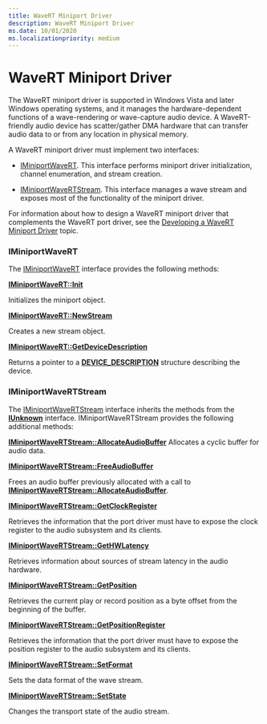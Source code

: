 ```yaml
---
title: WaveRT Miniport Driver
description: WaveRT Miniport Driver
ms.date: 10/01/2020
ms.localizationpriority: medium
---
```


# WaveRT Miniport Driver


The WaveRT miniport driver is supported in Windows Vista and later Windows operating systems, and it manages the hardware-dependent functions of a wave-rendering or wave-capture audio device. A WaveRT-friendly audio device has scatter/gather DMA hardware that can transfer audio data to or from any location in physical memory.

A WaveRT miniport driver must implement two interfaces:

-   [IMiniportWaveRT](/windows-hardware/drivers/ddi/portcls/nn-portcls-iminiportwavert). This interface performs miniport driver initialization, channel enumeration, and stream creation.

-   [IMiniportWaveRTStream](/windows-hardware/drivers/ddi/portcls/nn-portcls-iminiportwavertstream). This interface manages a wave stream and exposes most of the functionality of the miniport driver.

For information about how to design a WaveRT miniport driver that complements the WaveRT port driver, see the [Developing a WaveRT Miniport Driver](developing-a-wavert-miniport-driver.md) topic.

### <span id="iminiportwavert"></span><span id="IMINIPORTWAVERT"></span>IMiniportWaveRT

The [IMiniportWaveRT](/windows-hardware/drivers/ddi/portcls/nn-portcls-iminiportwavert) interface provides the following methods:

[**IMiniportWaveRT::Init**](/windows-hardware/drivers/ddi/portcls/nf-portcls-iminiportwavert-init)

Initializes the miniport object.

[**IMiniportWaveRT::NewStream**](/windows-hardware/drivers/ddi/portcls/nf-portcls-iminiportwavert-newstream)

Creates a new stream object.

[**IMiniportWaveRT::GetDeviceDescription**](/windows-hardware/drivers/ddi/portcls/nf-portcls-iminiportwavert-getdevicedescription)

Returns a pointer to a [**DEVICE\_DESCRIPTION**](/windows-hardware/drivers/ddi/wdm/ns-wdm-_device_description) structure describing the device.

### <span id="iminiportwavertstream"></span><span id="IMINIPORTWAVERTSTREAM"></span>IMiniportWaveRTStream

The [IMiniportWaveRTStream](/windows-hardware/drivers/ddi/portcls/nn-portcls-iminiportwavertstream) interface inherits the methods from the [**IUnknown**](/windows/win32/api/unknwn/nn-unknwn-iunknown) interface. IMiniportWaveRTStream provides the following additional methods:

[**IMiniportWaveRTStream::AllocateAudioBuffer**](/windows-hardware/drivers/ddi/portcls/nf-portcls-iminiportwavertstream-allocateaudiobuffer) Allocates a cyclic buffer for audio data.

[**IMiniportWaveRTStream::FreeAudioBuffer**](/windows-hardware/drivers/ddi/portcls/nf-portcls-iminiportwavertstream-freeaudiobuffer)

Frees an audio buffer previously allocated with a call to [**IMiniportWaveRTStream::AllocateAudioBuffer**](/windows-hardware/drivers/ddi/portcls/nf-portcls-iminiportwavertstream-allocateaudiobuffer).

[**IMiniportWaveRTStream::GetClockRegister**](/windows-hardware/drivers/ddi/portcls/nf-portcls-iminiportwavertstream-getclockregister)

Retrieves the information that the port driver must have to expose the clock register to the audio subsystem and its clients.

[**IMiniportWaveRTStream::GetHWLatency**](/windows-hardware/drivers/ddi/portcls/nf-portcls-iminiportwavertstream-gethwlatency)

Retrieves information about sources of stream latency in the audio hardware.

[**IMiniportWaveRTStream::GetPosition**](/windows-hardware/drivers/ddi/portcls/nf-portcls-iminiportwavertstream-getposition)

Retrieves the current play or record position as a byte offset from the beginning of the buffer.

[**IMiniportWaveRTStream::GetPositionRegister**](/windows-hardware/drivers/ddi/portcls/nf-portcls-iminiportwavertstream-getpositionregister)

Retrieves the information that the port driver must have to expose the position register to the audio subsystem and its clients.

[**IMiniportWaveRTStream::SetFormat**](/windows-hardware/drivers/ddi/portcls/nf-portcls-iminiportwavertstream-setformat)

Sets the data format of the wave stream.

[**IMiniportWaveRTStream::SetState**](/windows-hardware/drivers/ddi/portcls/nf-portcls-iminiportwavertstream-setstate)

Changes the transport state of the audio stream.
